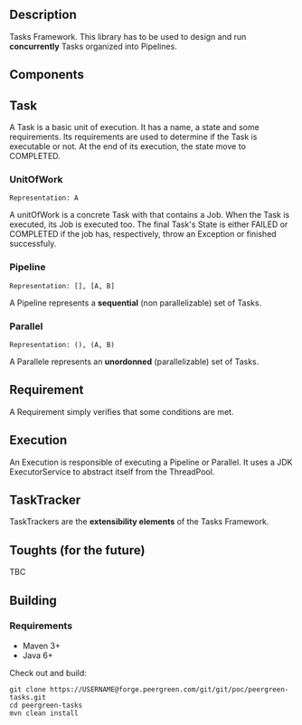 Description
-----------

Tasks Framework.
This library has to be used to design and run **concurrently** Tasks organized into Pipelines.


Components
--------

## Task
A Task is a basic unit of execution.
It has a name, a state and some requirements.
Its requirements are used to determine if the Task is executable or not.
At the end of its execution, the state move to COMPLETED.

### UnitOfWork
    Representation: A
A unitOfWork is a concrete Task with that contains a Job.
When the Task is executed, its Job is executed too.
The final Task's State is either FAILED or COMPLETED if the job has, respectively, throw an Exception
or finished successfuly.

### Pipeline
    Representation: [], [A, B]
A Pipeline represents a **sequential** (non parallelizable) set of Tasks.

### Parallel
    Representation: (), (A, B)
A Parallele represents an **unordonned** (parallelizable) set of Tasks.

## Requirement
A Requirement simply verifies that some conditions are met.

## Execution
An Execution is responsible of executing a Pipeline or Parallel.
It uses a JDK ExecutorService to abstract itself from the ThreadPool.

## TaskTracker<T>
TaskTrackers are the **extensibility elements** of the Tasks Framework.

Toughts (for the future)
--------

TBC

Building
--------

### Requirements

* Maven 3+
* Java 6+

Check out and build:

    git clone https://USERNAME@forge.peergreen.com/git/git/poc/peergreen-tasks.git
    cd peergreen-tasks
    mvn clean install
